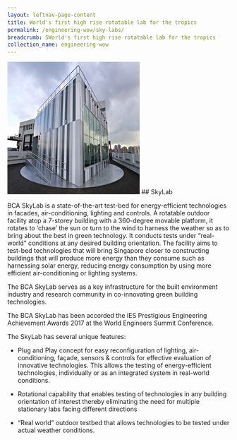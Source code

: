 ```yaml
---
layout: leftnav-page-content
title: World's first high rise rotatable lab for the tropics
permalink: /engineering-wow/sky-labs/
breadcrumb: SWorld's first high rise rotatable lab for the tropics
collection_name: engineering-wow
---
```


<img src="/images/skylab.jpg" width="300" height="300">
## SkyLab

BCA SkyLab is a state-of-the-art test-bed for energy-efficient technologies in facades, air-conditioning, lighting and controls. A rotatable outdoor facility atop a 7-storey building with a 360-degree movable platform, it rotates to ‘chase’ the sun or turn to the wind to harness the weather so as to bring about the best in green technology. It conducts tests under “real-world” conditions at any desired building orientation. The facility aims to test-bed technologies that will bring Singapore closer to constructing buildings that will produce more energy than they consume such as harnessing solar energy, reducing energy consumption by using more efficient air-conditioning or lighting systems.

The BCA SkyLab serves as a key infrastructure for the built environment industry and research community in co-innovating green building technologies.

The BCA SkyLab has been accorded the IES Prestigious Engineering Achievement Awards 2017 at the World Engineers Summit Conference.

The SkyLab has several unique features:

- Plug and Play concept for easy reconfiguration of lighting, air-conditioning, façade, sensors & controls for effective evaluation of innovative technologies. This allows the testing of energy-efficient technologies, individually or as an integrated system in real-world conditions. 

- Rotational capability that enables testing of technologies in any building orientation of interest thereby eliminating the need for multiple stationary labs facing different directions

- “Real world” outdoor testbed that allows technologies to be tested under actual weather conditions.

